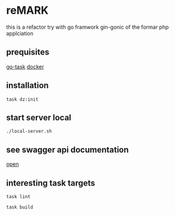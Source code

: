 # reMARK

this is a refactor try with go framwork gin-gonic of the formar php applciation

## prequisites

[go-task](https://github.com/go-task/task)
[docker](https://www.docker.com/get-started)

## installation

`task dz:init`

## start server local

`./local-server.sh`

## see swagger api documentation

[open](http://localhost:8080/swagger/index.html)

## interesting task targets

`task lint`

`task build`

